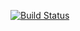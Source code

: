 [![Build Status](https://travis-ci.org/johnebri/travis-ci-example.svg?branch=master)](https://travis-ci.org/johnebri/travis-ci-example)
